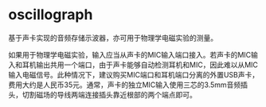 # oscillograph
基于声卡实现的音频存储示波器，亦可用于物理学电磁实验的测量。

如果用于物理学电磁实验，输入应当从声卡的MIC输入端口接入。若声卡的MIC输入和耳机输出共用一个端口，由于声卡能够自动检测耳机和MIC，因此难以从MIC输入电磁信号。此种情况下，建议购买MIC端口和耳机端口分离的外置USB声卡，费用大约是人民币35元。通常，声卡的独立MIC输入使用三芯的3.5mm音频插头，切割磁场的导线两端连接插头靠近根部的两个端点即可。


